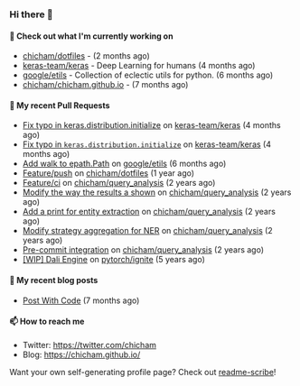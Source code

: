### Hi there 👋

#### 👷 Check out what I'm currently working on

- [chicham/dotfiles](https://github.com/chicham/dotfiles) -  (2 months ago)
- [keras-team/keras](https://github.com/keras-team/keras) - Deep Learning for humans (4 months ago)
- [google/etils](https://github.com/google/etils) - Collection of eclectic utils for python. (6 months ago)
- [chicham/chicham.github.io](https://github.com/chicham/chicham.github.io) -  (7 months ago)

#### 🔨 My recent Pull Requests

- [Fix typo in keras.distribution.initialize](https://github.com/keras-team/keras/pull/19201) on [keras-team/keras](https://github.com/keras-team/keras) (4 months ago)
- [Fix typo in `keras.distribution.initialize`](https://github.com/keras-team/keras/pull/19200) on [keras-team/keras](https://github.com/keras-team/keras) (4 months ago)
- [Add walk to epath.Path](https://github.com/google/etils/pull/525) on [google/etils](https://github.com/google/etils) (6 months ago)
- [Feature/push](https://github.com/chicham/dotfiles/pull/7) on [chicham/dotfiles](https://github.com/chicham/dotfiles) (1 year ago)
- [Feature/ci](https://github.com/chicham/query_analysis/pull/5) on [chicham/query_analysis](https://github.com/chicham/query_analysis) (2 years ago)
- [Modify the way the results a shown](https://github.com/chicham/query_analysis/pull/4) on [chicham/query_analysis](https://github.com/chicham/query_analysis) (2 years ago)
- [Add a print for entity extraction](https://github.com/chicham/query_analysis/pull/3) on [chicham/query_analysis](https://github.com/chicham/query_analysis) (2 years ago)
- [Modify strategy aggregation for NER](https://github.com/chicham/query_analysis/pull/2) on [chicham/query_analysis](https://github.com/chicham/query_analysis) (2 years ago)
- [Pre-commit integration](https://github.com/chicham/query_analysis/pull/1) on [chicham/query_analysis](https://github.com/chicham/query_analysis) (2 years ago)
- [[WIP] Dali Engine](https://github.com/pytorch/ignite/pull/493) on [pytorch/ignite](https://github.com/pytorch/ignite) (5 years ago)

#### 📜 My recent blog posts

- [Post With Code](https://chicham.github.io/posts/post-with-code/index.html) (7 months ago)

#### 📫 How to reach me

- Twitter: https://twitter.com/chicham
- Blog: https://chicham.github.io/

Want your own self-generating profile page? Check out [readme-scribe](https://github.com/muesli/readme-scribe)!


